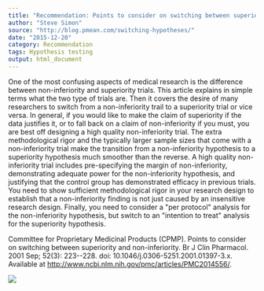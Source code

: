 ```yaml
---
title: "Recommendation: Points to consider on switching between superiority and non-inferiority"
author: "Steve Simon"
source: "http://blog.pmean.com/switching-hypotheses/"
date: "2015-12-20"
category: Recommendation
tags: Hypothesis testing
output: html_document
---
```


One of the most confusing aspects of medical research is the difference
between non-inferiority and superiority trials. This article explains in
simple terms what the two type of trials are. Then it covers the desire
of many researchers to switch from a non-inferiority trail to a
superiority trial or vice versa. In general, if you would like to make
the claim of superiority if the data justifies it, or to fall back on a
claim of non-inferiority if you must, you are best off designing a high
quality non-inferiority trial. The extra methodological rigor and the
typically larger sample sizes that come with a non-inferiority trial
make the transition from a non-inferiority hypothesis to a superiority
hypothesis much smoother than the reverse. A high quality
non-inferiority trial includes pre-specifying the margin of
non-inferiority, demonstrating adequate power for the non-inferiority
hypothesis, and justifying that the control group has demonstrated
efficacy in previous trials. You need to show sufficient methodological
rigor in your research design to establish that a non-inferiority
finding is not just caused by an insensitive research design. Finally,
you need to consider a "per protocol" analysis for the non-inferiority
hypothesis, but switch to an "intention to treat" analysis for the
superiority hypothesis.

<!---More--->

Committee for Proprietary Medicinal Products (CPMP). Points to consider
on switching between superiority and non-inferiority. Br J Clin
Pharmacol. 2001 Sep; 52(3): 223--228. doi:
10.1046/j.0306-5251.2001.01397-3.x. Available at
<http://www.ncbi.nlm.nih.gov/pmc/articles/PMC2014556/>.

![](http://www.pmean.com/images/switching-hypotheses01.png)




